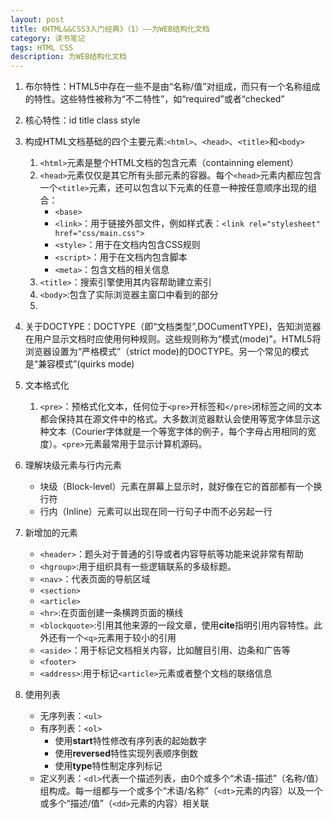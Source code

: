 ```yaml
---
layout: post
title: 《HTML&&CSS3入门经典》（1）——为WEB结构化文档
category: 读书笔记
tags: HTML CSS
description: 为WEB结构化文档
---
```


1. 布尔特性：HTML5中存在一些不是由“名称/值”对组成，而只有一个名称组成的特性。这些特性被称为“不二特性”，如“required”或者“checked”
2. 核心特性：id title class style
3. 构成HTML文档基础的四个主要元素:`<html>`、`<head>`、`<title>`和`<body>`

	1. `<html>`元素是整个HTML文档的包含元素（containning element）
	2. `<head>`元素仅仅是其它所有头部元素的容器。每个`<head>`元素内都应包含一个`<title>`元素，还可以包含以下元素的任意一种按任意顺序出现的组合：
		- `<base>`
		- `<link>`：用于链接外部文件，例如样式表：`<link rel="stylesheet" href="css/main.css">`
		- `<style>`：用于在文档内包含CSS规则
		- `<script>`：用于在文档内包含脚本
		- `<meta>`：包含文档的相关信息
	3. `<title>`：搜索引擎使用其内容帮助建立索引
	4. `<body>`:包含了实际浏览器主窗口中看到的部分
	5. 
4. 关于DOCTYPE：DOCTYPE（即“文档类型”,DOCumentTYPE)，告知浏览器在用户显示文档时应使用何种规则。这些规则称为“模式(mode)"。HTML5将浏览器设置为“严格模式”（strict mode)的DOCTYPE。另一个常见的模式是“兼容模式”(quirks mode)
5. 文本格式化
	1. `<pre>`：预格式化文本，任何位于`<pre>`开标签和`</pre>`闭标签之间的文本都会保持其在源文件中的格式。大多数浏览器默认会使用等宽字体显示这种文本（Courier字体就是一个等宽字体的例子，每个字母占用相同的宽度）。`<pre>`元素最常用于显示计算机源码。
6. 理解块级元素与行内元素
	- 块级（Block-level）元素在屏幕上显示时，就好像在它的首部都有一个换行符
	- 行内（Inline）元素可以出现在同一行句子中而不必另起一行
7. 新增加的元素
	- `<header>`：题头对于普通的引导或者内容导航等功能来说非常有帮助
	- `<hgroup>`:用于组织具有一些逻辑联系的多级标题。
	- `<nav>`：代表页面的导航区域
	- `<section>`
	- `<article>`
	- `<hr>`:在页面创建一条横跨页面的横线
	- `<blockquote>`:引用其他来源的一段文章，使用**cite**指明引用内容特性。此外还有一个`<q>`元素用于较小的引用
	- `<aside>`：用于标记文档相关内容，比如醒目引用、边条和广告等
	- `<footer>`
	- `<address>`:用于标记`<article>`元素或者整个文档的联络信息
8. 使用列表
	- 无序列表：`<ul>`
	- 有序列表：`<ol>`
		- 使用**start**特性修改有序列表的起始数字
		- 使用**reversed**特性实现列表顺序倒数
		- 使用**type**特性制定序列标记
	- 定义列表：`<dl>`代表一个描述列表，由0个或多个“术语-描述”（名称/值）组构成。每一组都与一个或多个“术语/名称”（`<dt>`元素的内容）以及一个或多个“描述/值”（`<dd>`元素的内容）相关联